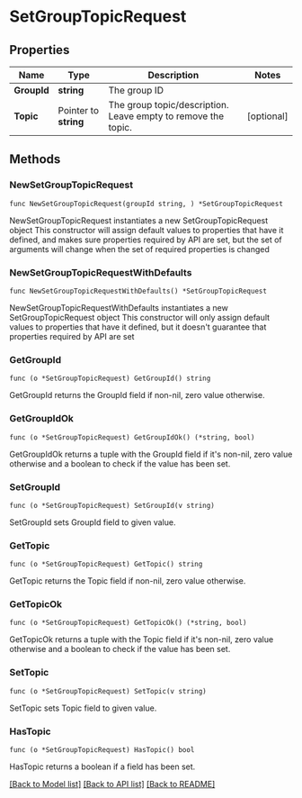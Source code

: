 # SetGroupTopicRequest

## Properties

Name | Type | Description | Notes
------------ | ------------- | ------------- | -------------
**GroupId** | **string** | The group ID | 
**Topic** | Pointer to **string** | The group topic/description. Leave empty to remove the topic. | [optional] 

## Methods

### NewSetGroupTopicRequest

`func NewSetGroupTopicRequest(groupId string, ) *SetGroupTopicRequest`

NewSetGroupTopicRequest instantiates a new SetGroupTopicRequest object
This constructor will assign default values to properties that have it defined,
and makes sure properties required by API are set, but the set of arguments
will change when the set of required properties is changed

### NewSetGroupTopicRequestWithDefaults

`func NewSetGroupTopicRequestWithDefaults() *SetGroupTopicRequest`

NewSetGroupTopicRequestWithDefaults instantiates a new SetGroupTopicRequest object
This constructor will only assign default values to properties that have it defined,
but it doesn't guarantee that properties required by API are set

### GetGroupId

`func (o *SetGroupTopicRequest) GetGroupId() string`

GetGroupId returns the GroupId field if non-nil, zero value otherwise.

### GetGroupIdOk

`func (o *SetGroupTopicRequest) GetGroupIdOk() (*string, bool)`

GetGroupIdOk returns a tuple with the GroupId field if it's non-nil, zero value otherwise
and a boolean to check if the value has been set.

### SetGroupId

`func (o *SetGroupTopicRequest) SetGroupId(v string)`

SetGroupId sets GroupId field to given value.


### GetTopic

`func (o *SetGroupTopicRequest) GetTopic() string`

GetTopic returns the Topic field if non-nil, zero value otherwise.

### GetTopicOk

`func (o *SetGroupTopicRequest) GetTopicOk() (*string, bool)`

GetTopicOk returns a tuple with the Topic field if it's non-nil, zero value otherwise
and a boolean to check if the value has been set.

### SetTopic

`func (o *SetGroupTopicRequest) SetTopic(v string)`

SetTopic sets Topic field to given value.

### HasTopic

`func (o *SetGroupTopicRequest) HasTopic() bool`

HasTopic returns a boolean if a field has been set.


[[Back to Model list]](../README.md#documentation-for-models) [[Back to API list]](../README.md#documentation-for-api-endpoints) [[Back to README]](../README.md)



